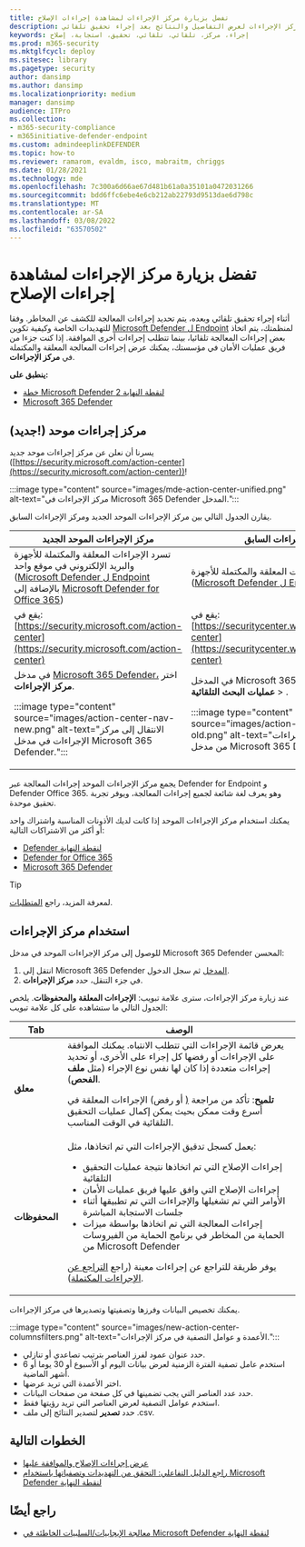 ```yaml
---
title: تفضل بزيارة مركز الإجراءات لمشاهدة إجراءات الإصلاح
description: استخدام مركز الإجراءات لعرض التفاصيل والنتائج بعد إجراء تحقيق تلقائي
keywords: إجراء، مركز، تلقائي، تلقائي، تحقيق، استجابة، إصلاح
ms.prod: m365-security
ms.mktglfcycl: deploy
ms.sitesec: library
ms.pagetype: security
author: dansimp
ms.author: dansimp
ms.localizationpriority: medium
manager: dansimp
audience: ITPro
ms.collection:
- m365-security-compliance
- m365initiative-defender-endpoint
ms.custom: admindeeplinkDEFENDER
ms.topic: how-to
ms.reviewer: ramarom, evaldm, isco, mabraitm, chriggs
ms.date: 01/28/2021
ms.technology: mde
ms.openlocfilehash: 7c300a6d66ae67d481b61a0a35101a0472031266
ms.sourcegitcommit: bdd6ffc6ebe4e6cb212ab22793d9513dae6d798c
ms.translationtype: MT
ms.contentlocale: ar-SA
ms.lasthandoff: 03/08/2022
ms.locfileid: "63570502"
---
```

# <a name="visit-the-action-center-to-see-remediation-actions"></a>تفضل بزيارة مركز الإجراءات لمشاهدة إجراءات الإصلاح

أثناء إجراء تحقيق تلقائي وبعده، يتم تحديد إجراءات المعالجة للكشف عن المخاطر. وفقا للتهديدات الخاصة وكيفية تكوين [Microsoft Defender ل Endpoint](/windows/security/threat-protection) لمنظمتك، يتم اتخاذ بعض إجراءات المعالجة تلقائيا، بينما تتطلب إجراءات أخرى الموافقة. إذا كنت جزءا من فريق عمليات الأمان في مؤسستك، يمكنك عرض إجراءات المعالجة المعلقة والمكتملة في **مركز الإجراءات**.[](manage-auto-investigation.md#remediation-actions)


**ينطبق على:**
- [خطة Microsoft Defender لنقطة النهاية 2](https://go.microsoft.com/fwlink/p/?linkid=2154037)
- [Microsoft 365 Defender](https://go.microsoft.com/fwlink/?linkid=2118804)

## <a name="new-a-unified-action-center"></a>(جديد!) مركز إجراءات موحد


يسرنا أن نعلن عن مركز إجراءات موحد جديد ([https://security.microsoft.com/action-center](https://security.microsoft.com/action-center))!

:::image type="content" source="images/mde-action-center-unified.png" alt-text="مركز الإجراءات في Microsoft 365 Defender المدخل.":::

يقارن الجدول التالي بين مركز الإجراءات الموحد الجديد ومركز الإجراءات السابق.

|مركز الإجراءات الموحد الجديد  |مركز الإجراءات السابق  |
|---------|---------|
|تسرد الإجراءات المعلقة والمكتملة للأجهزة والبريد الإلكتروني في موقع واحد <br/>([Microsoft Defender ل Endpoint](microsoft-defender-endpoint.md) بالإضافة إلى [Microsoft Defender for Office 365](/microsoft-365/security/office-365-security/office-365-atp))|قوائم الإجراءات المعلقة والمكتملة للأجهزة <br/> ([Microsoft Defender ل Endpoint فقط](microsoft-defender-endpoint.md) )   |
|يقع في:<br/>[https://security.microsoft.com/action-center](https://security.microsoft.com/action-center)         |يقع في:<br/>[https://securitycenter.windows.com/action-center](https://securitycenter.windows.com/action-center)     |
| في مدخل <a href="https://go.microsoft.com/fwlink/p/?linkid=2077139" target="_blank">Microsoft 365 Defender،</a> اختر **مركز الإجراءات**. <p>:::image type="content" source="images/action-center-nav-new.png" alt-text="الانتقال إلى مركز الإجراءات في مدخل Microsoft 365 Defender."::: | في المدخل Microsoft 365 Defender، اختر **مركز عمليات البحث التلقائية** > . <p>:::image type="content" source="images/action-center-nav-old.png" alt-text="الانتقال إلى مركز الإجراءات من مدخل Microsoft 365 Defender.":::  |

يجمع مركز الإجراءات الموحد إجراءات المعالجة عبر Defender for Endpoint و Defender Office 365. وهو يعرف لغة شائعة لجميع إجراءات المعالجة، ويوفر تجربة تحقيق موحدة.

يمكنك استخدام مركز الإجراءات الموحد إذا كانت لديك الأذونات المناسبة واشتراك واحد أو أكثر من الاشتراكات التالية:

- [Defender لنقطة النهاية](microsoft-defender-endpoint.md)
- [Defender for Office 365](/microsoft-365/security/office-365-security/office-365-atp)
- [Microsoft 365 Defender](/microsoft-365/security/mtp/microsoft-threat-protection)

> [!TIP]
> لمعرفة المزيد، راجع [المتطلبات](/microsoft-365/security/mtp/prerequisites).

## <a name="using-the-action-center"></a>استخدام مركز الإجراءات

للوصول إلى مركز الإجراءات الموحد في مدخل Microsoft 365 Defender المحسن:

1. انتقل إلى Microsoft 365 Defender <a href="https://go.microsoft.com/fwlink/p/?linkid=2077139" target="_blank">المدخل</a> ثم سجل الدخول.
2. في جزء التنقل، حدد **مركز الإجراءات**.

عند زيارة مركز الإجراءات، سترى علامة تبويب: **الإجراءات المعلقة** **والمحفوظات**. يلخص الجدول التالي ما ستشاهده على كل علامة تبويب:

|Tab|الوصف|
|---|---|
|**معلق**|يعرض قائمة الإجراءات التي تتطلب الانتباه. يمكنك الموافقة على الإجراءات أو رفضها كل إجراء على الأخرى، أو تحديد إجراءات متعددة إذا كان لها نفس نوع الإجراء (مثل **ملف الفحص**). <p> **تلميح**: تأكد من مراجعة [(](manage-auto-investigation.md) أو رفض) الإجراءات المعلقة في أسرع وقت ممكن بحيث يمكن إكمال عمليات التحقيق التلقائية في الوقت المناسب.|
|**المحفوظات**|يعمل كسجل تدقيق الإجراءات التي تم اتخاذها، مثل: <ul><li>إجراءات الإصلاح التي تم اتخاذها نتيجة عمليات التحقيق التلقائية</li><li>إجراءات الإصلاح التي وافق عليها فريق عمليات الأمان</li><li>الأوامر التي تم تشغيلها والإجراءات التي تم تطبيقها أثناء جلسات الاستجابة المباشرة</li><li>إجراءات المعالجة التي تم اتخاذها بواسطة ميزات الحماية من المخاطر في برنامج الحماية من الفيروسات من Microsoft Defender</li></ul> <p> يوفر طريقة للتراجع عن إجراءات معينة (راجع [التراجع عن الإجراءات المكتملة](manage-auto-investigation.md#undo-completed-actions)).|

يمكنك تخصيص البيانات وفرزها وتصفيتها وتصديرها في مركز الإجراءات.

:::image type="content" source="images/new-action-center-columnsfilters.png" alt-text="الأعمدة و عوامل التصفية في مركز الإجراءات.":::

- حدد عنوان عمود لفرز العناصر بترتيب تصاعدي أو تنازلي.
- استخدم عامل تصفية الفترة الزمنية لعرض بيانات اليوم أو الأسبوع أو 30 يوما أو 6 أشهر الماضية.
- اختر الأعمدة التي تريد عرضها.
- حدد عدد العناصر التي يجب تضمينها في كل صفحة من صفحات البيانات.
- استخدم عوامل التصفية لعرض العناصر التي تريد رؤيتها فقط.
- حدد **تصدير** لتصدير النتائج إلى ملف .csv.

## <a name="next-steps"></a>الخطوات التالية

- [عرض إجراءات الإصلاح والموافقة عليها](manage-auto-investigation.md)
- [راجع الدليل التفاعلي: التحقق من التهديدات وتصفياتها باستخدام Microsoft Defender لنقطة النهاية](https://aka.ms/MDATP-IR-Interactive-Guide)

## <a name="see-also"></a>راجع أيضًا

- [معالجة الإيجابيات/السلبيات الخاطئة في Microsoft Defender لنقطة النهاية](defender-endpoint-false-positives-negatives.md)
